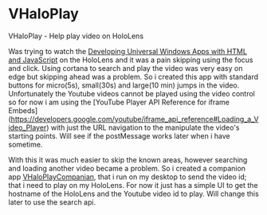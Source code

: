 # VHaloPlay
VHaloPlay - Help play video on HoloLens

Was trying to watch the [Developing Universal Windows Apps with HTML and JavaScript](https://www.youtube.com/watch?v=ItYWZTkWToA) on the HoloLens and it was a pain skipping using the focus and click. Using cortana to search and play the video was very easy on edge but skipping ahead was a problem. So i created this app with standard buttons for micro(5s), small(30s) and large(10 min) jumps in the video. Unfortunately the Youtube videos cannot be played using the video control so for now i am using the [YouTube Player API Reference for iframe Embeds] (https://developers.google.com/youtube/iframe_api_reference#Loading_a_Video_Player) with just the URL navigation to the manipulate the video's starting points. Will see if the postMessage works later when i have sometime.

With this it was much easier to skip the known areas, however searching and loading another video became a problem. So i created a companion app [VHaloPlayCompanian](https://github.com/perusworld/VHaloPlayCompanian), that i run on my desktop to send the video id; that i need to play on my HoloLens. For now it just has a simple UI to get the hostname of the HoloLens and the Youtube video id to play. Will change this later to use the search api.

